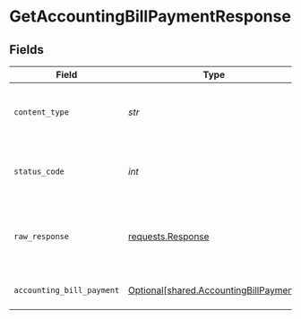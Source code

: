 # GetAccountingBillPaymentResponse


## Fields

| Field                                                                                            | Type                                                                                             | Required                                                                                         | Description                                                                                      | Example                                                                                          |
| ------------------------------------------------------------------------------------------------ | ------------------------------------------------------------------------------------------------ | ------------------------------------------------------------------------------------------------ | ------------------------------------------------------------------------------------------------ | ------------------------------------------------------------------------------------------------ |
| `content_type`                                                                                   | *str*                                                                                            | :heavy_check_mark:                                                                               | HTTP response content type for this operation                                                    |                                                                                                  |
| `status_code`                                                                                    | *int*                                                                                            | :heavy_check_mark:                                                                               | HTTP response status code for this operation                                                     |                                                                                                  |
| `raw_response`                                                                                   | [requests.Response](https://requests.readthedocs.io/en/latest/api/#requests.Response)            | :heavy_check_mark:                                                                               | Raw HTTP response; suitable for custom response parsing                                          |                                                                                                  |
| `accounting_bill_payment`                                                                        | [Optional[shared.AccountingBillPayment]](../../models/shared/accountingbillpayment.md)           | :heavy_minus_sign:                                                                               | Success                                                                                          | {"totalAmount":1000,"lines":[{"amount":1000,"links":[{"type":"Bill","id":"x","amount":-1000}]}]} |